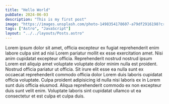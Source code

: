 ```yaml
---
title: "Hello World"
pubDate: 2024-06-03
description: "This is my first post"
image: "https://images.unsplash.com/photo-1498354178607-a79df2916198?crop=entropy&cs=tinysrgb&fit=crop&fm=jpg&h=900&ixid=MnwxfDB8MXxyYW5kb218MHx8d29ybGR8fHx8fHwxNzE3NzE3MDM2&ixlib=rb-4.0.3&q=80&w=1600"
tags: ["Astro", "JavaScript"]
layout: "../../layouts/Posts.astro"
---
```


Lorem ipsum dolor sit amet, officia excepteur ex fugiat reprehenderit enim labore culpa sint ad nisi Lorem pariatur mollit ex esse exercitation amet. Nisi anim cupidatat excepteur officia. Reprehenderit nostrud nostrud ipsum Lorem est aliquip amet voluptate voluptate dolor minim nulla est proident. Nostrud officia pariatur ut officia. Sit irure elit esse ea nulla sunt ex occaecat reprehenderit commodo officia dolor Lorem duis laboris cupidatat officia voluptate. Culpa proident adipisicing id nulla nisi laboris ex in Lorem sunt duis officia eiusmod. Aliqua reprehenderit commodo ex non excepteur duis sunt velit enim. Voluptate laboris sint cupidatat ullamco ut ea consectetur et est culpa et culpa duis.

